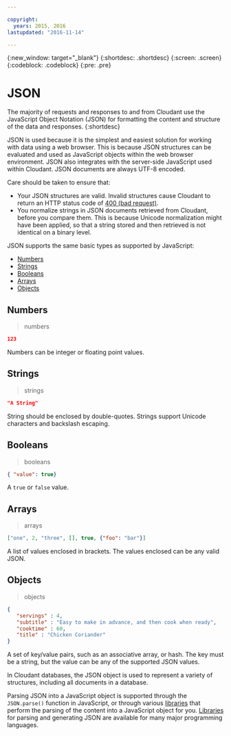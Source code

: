 ```yaml
---

copyright:
  years: 2015, 2016
lastupdated: "2016-11-14"

---
```


{:new_window: target="_blank"}
{:shortdesc: .shortdesc}
{:screen: .screen}
{:codeblock: .codeblock}
{:pre: .pre}

# JSON

The majority of requests and responses to and from Cloudant
use the JavaScript Object Notation (JSON)
for formatting the content and structure of the data and responses.
{:shortdesc}

JSON is used because it is the simplest and easiest solution for working with data using a web browser.
This is because JSON structures can be evaluated and used as JavaScript objects within the web browser environment. JSON also integrates with the server-side JavaScript used within Cloudant. JSON documents are always UTF-8 encoded.

<aside class="warning" role="complementary" aria-label="takecare">Care should be taken to ensure that:

-  Your JSON structures are valid. Invalid structures cause Cloudant to return an HTTP status code of [400 (bad request)](../api/http.html#400).
-  You normalize strings in JSON documents retrieved from Cloudant, before you compare them. This is because Unicode normalization might have been applied, so that a string stored and then retrieved is not identical on a binary level.

</aside>

JSON supports the same basic types as supported by JavaScript:

- [Numbers](#numbers)
- [Strings](#strings)
- [Booleans](#booleans)
- [Arrays](#arrays)
- [Objects](#objects)

## Numbers

> numbers

```json
123
```

Numbers can be integer or floating point values.

## Strings

> strings

```json
"A String"
```

String should be enclosed by double-quotes. Strings support Unicode characters and backslash escaping.

## Booleans

> booleans

```json
{ "value": true}
```

A `true` or `false` value.

## Arrays

> arrays

```json
["one", 2, "three", [], true, {"foo": "bar"}]
```

A list of values enclosed in brackets. The values enclosed can be any valid JSON.


## Objects

> objects

```json
{
   "servings" : 4,
   "subtitle" : "Easy to make in advance, and then cook when ready",
   "cooktime" : 60,
   "title" : "Chicken Coriander"
}
```

A set of key/value pairs, such as an associative array, or hash. The key must be a string, but the value can be any of the supported JSON values.

In Cloudant databases, the JSON object is used to represent a variety of structures, including all documents in a database.

Parsing JSON into a JavaScript object is supported through the `JSON.parse()` function in JavaScript, or through various [libraries](../libraries/index.html#-client-libraries) that perform the parsing of the content into a JavaScript object for you. [Libraries](../libraries/index.html#-client-libraries) for parsing and generating JSON are available for many major programming languages.

